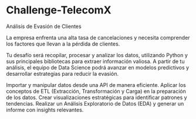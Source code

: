 # Challenge-TelecomX
Análisis de Evasión de Clientes

La empresa enfrenta una alta tasa de cancelaciones y necesita comprender los factores que llevan a la pérdida de clientes.

Tu desafío será recopilar, procesar y analizar los datos, utilizando Python y sus principales bibliotecas para extraer información valiosa.
A partir de tu análisis, el equipo de Data Science podrá avanzar en modelos predictivos y desarrollar estrategias para reducir la evasión.

Importar y manipular datos desde una API de manera eficiente.
Aplicar los conceptos de ETL (Extracción, Transformación y Carga) en la preparación de los datos.
Crear visualizaciones estratégicas para identificar patrones y tendencias.
Realizar un Análisis Exploratorio de Datos (EDA) y generar un informe con insights relevantes.
